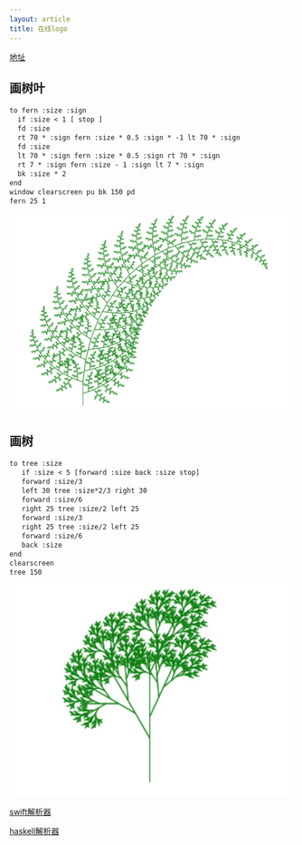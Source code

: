 ```yaml
---
layout: article
title: 在线logo
---
```


[地址](https://www.calormen.com/jslogo/#)

## 画树叶

```
to fern :size :sign
  if :size < 1 [ stop ]
  fd :size
  rt 70 * :sign fern :size * 0.5 :sign * -1 lt 70 * :sign
  fd :size
  lt 70 * :sign fern :size * 0.5 :sign rt 70 * :sign
  rt 7 * :sign fern :size - 1 :sign lt 7 * :sign
  bk :size * 2
end
window clearscreen pu bk 150 pd
fern 25 1

```


![](/images/logo-leaf.jpg)


## 画树

```
to tree :size
   if :size < 5 [forward :size back :size stop]
   forward :size/3
   left 30 tree :size*2/3 right 30
   forward :size/6
   right 25 tree :size/2 left 25
   forward :size/3
   right 25 tree :size/2 left 25
   forward :size/6
   back :size
end
clearscreen
tree 150
```


![](/images/logo-tree.jpg)



[swift解析器](https://github.com/wojteklu/logo)

[haskell解析器](https://deepakjois.github.io/hs-logo/)